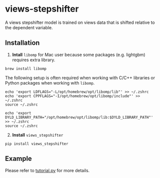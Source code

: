 # views-stepshifter

A views stepshifter model is trained on views data that is shifted relative to the dependent variable. 

## Installation

1. **Intall** ```libomp``` for Mac user because some packages (e.g. lightgbm) requires extra library. 
```
brew install libomp
```

The following setup is often required when working with C/C++ libraries or Python packages when working with ```libomp```.
````
echo 'export LDFLAGS="-L/opt/homebrew/opt/libomp/lib"' >> ~/.zshrc                           
echo 'export CPPFLAGS="-I/opt/homebrew/opt/libomp/include"' >> ~/.zshrc
source ~/.zshrc
````

````
echo 'export DYLD_LIBRARY_PATH="/opt/homebrew/opt/libomp/lib:$DYLD_LIBRARY_PATH"' >> ~/.zshrc
source ~/.zshrc
````

2. **Install** ```views_stepshifter```
```
pip install views_stepshifter
```

## Example
Please refer to [tutorial.py](https://github.com/views-platform/views-stepshifter/blob/main/tutorial.ipynb) for more details.